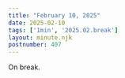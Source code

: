 ```yaml
---
title: "February 10, 2025"
date: 2025-02-10
tags: ['1min', '2025.02.break']
layout: minute.njk
postnumber: 407
---
```

On break.
